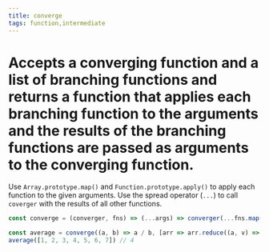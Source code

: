 ```yaml
---
title: converge
tags: function,intermediate
---
```


# Accepts a converging function and a list of branching functions and returns a function that applies each branching function to the arguments and the results of the branching functions are passed as arguments to the converging function.

Use `Array.prototype.map()` and `Function.prototype.apply()` to apply each function to the given arguments.
Use the spread operator (`...`) to call `coverger` with the results of all other functions.

```js
const converge = (converger, fns) => (...args) => converger(...fns.map(fn => fn.apply(null, args)))
```

```js
const average = converge((a, b) => a / b, [arr => arr.reduce((a, v) => a + v, 0), arr => arr.length])
average([1, 2, 3, 4, 5, 6, 7]) // 4
```
